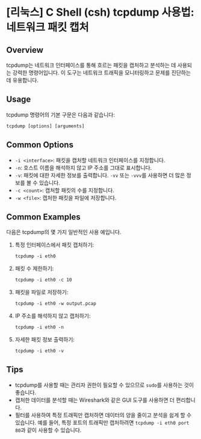 # [리눅스] C Shell (csh) tcpdump 사용법: 네트워크 패킷 캡처

## Overview
tcpdump는 네트워크 인터페이스를 통해 흐르는 패킷을 캡처하고 분석하는 데 사용되는 강력한 명령어입니다. 이 도구는 네트워크 트래픽을 모니터링하고 문제를 진단하는 데 유용합니다.

## Usage
tcpdump 명령어의 기본 구문은 다음과 같습니다:

```csh
tcpdump [options] [arguments]
```

## Common Options
- `-i <interface>`: 패킷을 캡처할 네트워크 인터페이스를 지정합니다.
- `-n`: 호스트 이름을 해석하지 않고 IP 주소를 그대로 표시합니다.
- `-v`: 패킷에 대한 자세한 정보를 출력합니다. `-vv` 또는 `-vvv`를 사용하면 더 많은 정보를 볼 수 있습니다.
- `-c <count>`: 캡처할 패킷의 수를 지정합니다.
- `-w <file>`: 캡처한 패킷을 파일에 저장합니다.

## Common Examples
다음은 tcpdump의 몇 가지 일반적인 사용 예입니다.

1. 특정 인터페이스에서 패킷 캡처하기:
   ```csh
   tcpdump -i eth0
   ```

2. 패킷 수 제한하기:
   ```csh
   tcpdump -i eth0 -c 10
   ```

3. 패킷을 파일로 저장하기:
   ```csh
   tcpdump -i eth0 -w output.pcap
   ```

4. IP 주소를 해석하지 않고 캡처하기:
   ```csh
   tcpdump -i eth0 -n
   ```

5. 자세한 패킷 정보 출력하기:
   ```csh
   tcpdump -i eth0 -v
   ```

## Tips
- tcpdump를 사용할 때는 관리자 권한이 필요할 수 있으므로 `sudo`를 사용하는 것이 좋습니다.
- 캡처한 데이터를 분석할 때는 Wireshark와 같은 GUI 도구를 사용하면 더 편리합니다.
- 필터를 사용하여 특정 트래픽만 캡처하면 데이터의 양을 줄이고 분석을 쉽게 할 수 있습니다. 예를 들어, 특정 포트의 트래픽만 캡처하려면 `tcpdump -i eth0 port 80`과 같이 사용할 수 있습니다.